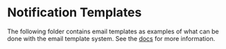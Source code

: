 # Notification Templates

The following folder contains email templates as examples of what can be done with the email template system. See the
[docs](https://www.authelia.com/reference/guides/notification-templates/) for more information.
